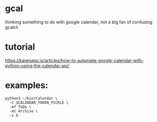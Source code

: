 # gcal
thinking something to do with google calendar, not a big fan of confusing gcalcli

# tutorial
https://karenapp.io/articles/how-to-automate-google-calendar-with-python-using-the-calendar-api/


# examples:
```
python3 ~/bin/Calendar \
  -C $CALENDAR_TOKEN_PICKLE \
  -mf ToDo \
  -mt Archive \
  -s D
```
